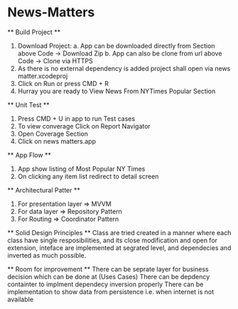# News-Matters

** Build Project **
1. Download Project:
  a. App can be downloaded directly from Section above Code -> Download Zip
  b. App can also be clone from url above Code -> Clone via HTTPS
2. As there is no external dependency is added project shall open via news matter.xcodeproj
3. Click on Run or press CMD + R
4. Hurray you are ready to View News From NYTimes Popular Section

** Unit Test **
1. Press CMD + U in app to run Test cases
2. To view converage Click on Report Navigator
3. Open Coverage Section 
4. Click on news matters.app

** App Flow **
1. App show listing of Most Popular NY Times
2. On clicking any item list redirect to detail screen

** Architectural Patter **
1. For presentation layer => MVVM
2. For data layer => Repository Pattern
3. For Routing => Coordinator Pattern

** Solid Design Principles **
Class are tried created in a manner where each class have single resposibilities, and its close modification and open for extension, inteface are implemented at segrated level, and dependecies and inverted as much possible.

** Room for improvement **
There can be seprate layer for business decision which can be done at (Uses Cases)
There can be depdency containter to implment dependecy inversion properly
There can be implementation to show data from persistence i.e. when internet is not available
